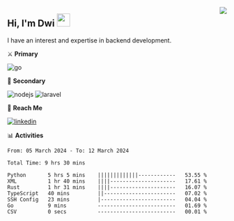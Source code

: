 [<img src="https://komarev.com/ghpvc/?username=masred&color=green&style=flat-square&label=Profile+Views" align="right">](github.com/masred)

## Hi, I'm Dwi <img src="https://raw.githubusercontent.com/MartinHeinz/MartinHeinz/master/wave.gif" width="30px">

I have an interest and expertise in backend development.

⚔️ **Primary**

![go](https://img.shields.io/badge/---?logo=go&label=Golang&style=social)

🔪 **Secondary**

![nodejs](https://img.shields.io/badge/---?logo=node.js&label=Node.js&style=social&logoColor=green)
![laravel](https://img.shields.io/badge/---?logo=laravel&label=Laravel&style=social)

🔗 **Reach Me**

[![linkedin](https://img.shields.io/badge/---?logo=linkedin&label=LinkedIn&style=social)](https://linkedin.com/in/dwifitriyanto)

📊 **Activities**

<!--START_SECTION:waka-->

```all_time
From: 05 March 2024 - To: 12 March 2024

Total Time: 9 hrs 30 mins

Python       5 hrs 5 mins    |||||||||||||------------   53.55 %
XML          1 hr 40 mins    ||||---------------------   17.61 %
Rust         1 hr 31 mins    ||||---------------------   16.07 %
TypeScript   40 mins         ||-----------------------   07.02 %
SSH Config   23 mins         |------------------------   04.04 %
Go           9 mins          -------------------------   01.69 %
CSV          0 secs          -------------------------   00.01 %
```

<!--END_SECTION:waka-->
